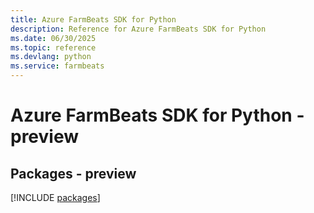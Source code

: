 ```yaml
---
title: Azure FarmBeats SDK for Python
description: Reference for Azure FarmBeats SDK for Python
ms.date: 06/30/2025
ms.topic: reference
ms.devlang: python
ms.service: farmbeats
---
```

# Azure FarmBeats SDK for Python - preview
## Packages - preview
[!INCLUDE [packages](farmbeats-index.md)]